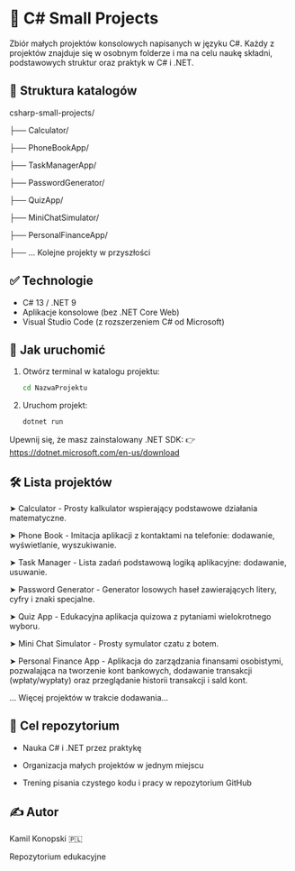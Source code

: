 # 🧠 C# Small Projects

Zbiór małych projektów konsolowych napisanych w języku C#. Każdy z projektów znajduje się w osobnym folderze i ma na celu naukę składni, podstawowych struktur oraz praktyk w C# i .NET.

## 📁 Struktura katalogów
csharp-small-projects/

├── Calculator/

├── PhoneBookApp/

├── TaskManagerApp/

├── PasswordGenerator/

├── QuizApp/

├── MiniChatSimulator/

├── PersonalFinanceApp/

├── ... Kolejne projekty w przyszłości

## ✅ Technologie

- C# 13 / .NET 9
- Aplikacje konsolowe (bez .NET Core Web)
- Visual Studio Code (z rozszerzeniem C# od Microsoft)

## 🚀 Jak uruchomić

1. Otwórz terminal w katalogu projektu:
   ```bash
   cd NazwaProjektu
2. Uruchom projekt:
   ```bash
   dotnet run
   ```
Upewnij się, że masz zainstalowany .NET SDK:
👉 https://dotnet.microsoft.com/en-us/download

## 🛠️ Lista projektów

➤ Calculator - Prosty kalkulator wspierający podstawowe działania matematyczne.

➤ Phone Book - Imitacja aplikacji z kontaktami na telefonie: dodawanie, wyświetlanie, wyszukiwanie.

➤ Task Manager - Lista zadań podstawową logiką aplikacyjne: dodawanie, usuwanie.

➤ Password Generator - Generator losowych haseł zawierających litery, cyfry i znaki specjalne.

➤ Quiz App - Edukacyjna aplikacja quizowa z pytaniami wielokrotnego wyboru.

➤ Mini Chat Simulator - Prosty symulator czatu z botem.

➤ Personal Finance App - Aplikacja do zarządzania finansami osobistymi, pozwalająca na tworzenie kont bankowych, dodawanie transakcji (wpłaty/wypłaty) oraz przeglądanie historii transakcji i sald kont.

...	Więcej projektów w trakcie dodawania...


## 🎯 Cel repozytorium

- Nauka C# i .NET przez praktykę

- Organizacja małych projektów w jednym miejscu

- Trening pisania czystego kodu i pracy w repozytorium GitHub

## ✍️ Autor
Kamil Konopski 🇵🇱

Repozytorium edukacyjne
